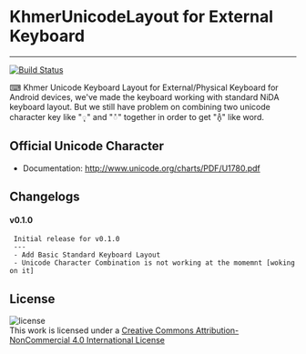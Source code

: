 # KhmerUnicodeLayout for External Keyboard
---

[![Build Status](https://travis-ci.org/socheatsok78/KhmerUnicodeLayout-for-External-Keyboard.svg?branch=master)](https://travis-ci.org/socheatsok78/KhmerUnicodeLayout-for-External-Keyboard)

⌨ Khmer Unicode Keyboard Layout for External/Physical Keyboard for Android devices, we've made the keyboard working with standard NiDA keyboard layout. But we still have problem on combining two unicode character key like "ុ" and "ំ" together in order to get "កុំ​" like word.

## Official Unicode Character
* Documentation: http://www.unicode.org/charts/PDF/U1780.pdf

## Changelogs

#### v0.1.0
```
 Initial release for v0.1.0
 ---
 - Add Basic Standard Keyboard Layout
 - Unicode Character Combination is not working at the momemnt [woking on it]
```

## License
![license](https://i.creativecommons.org/l/by-nc/4.0/80x15.png) <br> This work is licensed under a [Creative Commons Attribution-NonCommercial 4.0 International License](http://creativecommons.org/licenses/by-nc/4.0/)
